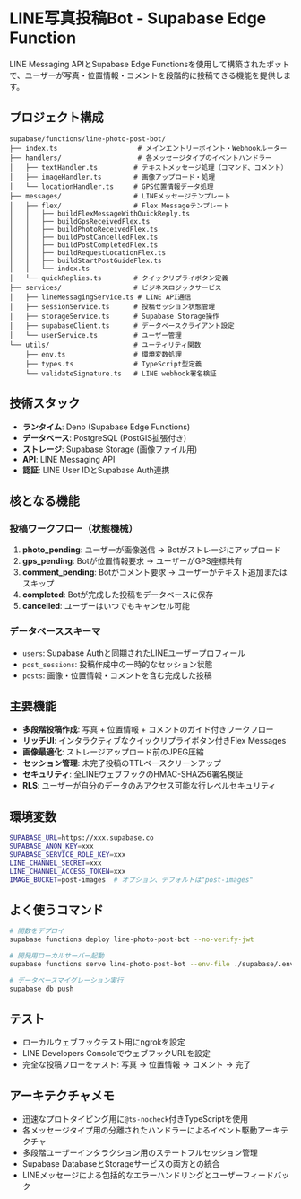 # LINE写真投稿Bot - Supabase Edge Function

LINE Messaging APIとSupabase Edge Functionsを使用して構築されたボットで、ユーザーが写真・位置情報・コメントを段階的に投稿できる機能を提供します。

## プロジェクト構成

```
supabase/functions/line-photo-post-bot/
├── index.ts                    # メインエントリーポイント・Webhookルーター
├── handlers/                   # 各メッセージタイプのイベントハンドラー
│   ├── textHandler.ts         # テキストメッセージ処理（コマンド、コメント）
│   ├── imageHandler.ts        # 画像アップロード・処理
│   └── locationHandler.ts     # GPS位置情報データ処理
├── messages/                  # LINEメッセージテンプレート
│   ├── flex/                  # Flex Messageテンプレート
│   │   ├── buildFlexMessageWithQuickReply.ts
│   │   ├── buildGpsReceivedFlex.ts
│   │   ├── buildPhotoReceivedFlex.ts
│   │   ├── buildPostCancelledFlex.ts
│   │   ├── buildPostCompletedFlex.ts
│   │   ├── buildRequestLocationFlex.ts
│   │   ├── buildStartPostGuideFlex.ts
│   │   └── index.ts
│   └── quickReplies.ts        # クイックリプライボタン定義
├── services/                  # ビジネスロジックサービス
│   ├── lineMessagingService.ts # LINE API通信
│   ├── sessionService.ts      # 投稿セッション状態管理
│   ├── storageService.ts      # Supabase Storage操作
│   ├── supabaseClient.ts      # データベースクライアント設定
│   └── userService.ts         # ユーザー管理
└── utils/                     # ユーティリティ関数
    ├── env.ts                 # 環境変数処理
    ├── types.ts               # TypeScript型定義
    └── validateSignature.ts   # LINE webhook署名検証
```

## 技術スタック

- **ランタイム**: Deno (Supabase Edge Functions)
- **データベース**: PostgreSQL (PostGIS拡張付き)
- **ストレージ**: Supabase Storage (画像ファイル用)
- **API**: LINE Messaging API
- **認証**: LINE User IDとSupabase Auth連携

## 核となる機能

### 投稿ワークフロー（状態機械）
1. **photo_pending**: ユーザーが画像送信 → Botがストレージにアップロード
2. **gps_pending**: Botが位置情報要求 → ユーザーがGPS座標共有
3. **comment_pending**: Botがコメント要求 → ユーザーがテキスト追加またはスキップ
4. **completed**: Botが完成した投稿をデータベースに保存
5. **cancelled**: ユーザーはいつでもキャンセル可能

### データベーススキーマ
- `users`: Supabase Authと同期されたLINEユーザープロフィール
- `post_sessions`: 投稿作成中の一時的なセッション状態
- `posts`: 画像・位置情報・コメントを含む完成した投稿

## 主要機能

- **多段階投稿作成**: 写真 + 位置情報 + コメントのガイド付きワークフロー
- **リッチUI**: インタラクティブなクイックリプライボタン付きFlex Messages
- **画像最適化**: ストレージアップロード前のJPEG圧縮
- **セッション管理**: 未完了投稿のTTLベースクリーンアップ
- **セキュリティ**: 全LINEウェブフックのHMAC-SHA256署名検証
- **RLS**: ユーザーが自分のデータのみアクセス可能な行レベルセキュリティ

## 環境変数

```bash
SUPABASE_URL=https://xxx.supabase.co
SUPABASE_ANON_KEY=xxx
SUPABASE_SERVICE_ROLE_KEY=xxx
LINE_CHANNEL_SECRET=xxx
LINE_CHANNEL_ACCESS_TOKEN=xxx
IMAGE_BUCKET=post-images  # オプション、デフォルトは"post-images"
```

## よく使うコマンド

```bash
# 関数をデプロイ
supabase functions deploy line-photo-post-bot --no-verify-jwt

# 開発用ローカルサーバー起動
supabase functions serve line-photo-post-bot --env-file ./supabase/.env.local

# データベースマイグレーション実行
supabase db push
```

## テスト

- ローカルウェブフックテスト用にngrokを設定
- LINE Developers ConsoleでウェブフックURLを設定
- 完全な投稿フローをテスト: 写真 → 位置情報 → コメント → 完了

## アーキテクチャメモ

- 迅速なプロトタイピング用に`@ts-nocheck`付きTypeScriptを使用
- 各メッセージタイプ用の分離されたハンドラーによるイベント駆動アーキテクチャ
- 多段階ユーザーインタラクション用のステートフルセッション管理
- Supabase DatabaseとStorageサービスの両方との統合
- LINEメッセージによる包括的なエラーハンドリングとユーザーフィードバック